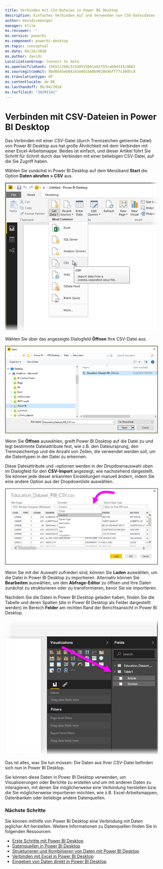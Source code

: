 ```yaml
---
title: Verbinden mit CSV-Dateien in Power BI Desktop
description: Einfaches Verbinden mit und Verwenden von CSV-Dateidaten in Power BI Desktop
author: davidiseminger
manager: kfile
ms.reviewer: ''
ms.service: powerbi
ms.component: powerbi-desktop
ms.topic: conceptual
ms.date: 04/24/2018
ms.author: davidi
LocalizationGroup: Connect to data
ms.openlocfilehash: 15651c29dc333385156b1e82f55cab0d315c9862
ms.sourcegitcommit: 80d6b45eb84243e801b60b9038b9bff77c30d5c8
ms.translationtype: HT
ms.contentlocale: de-DE
ms.lasthandoff: 06/04/2018
ms.locfileid: "34291141"
---
```

# <a name="connect-to-csv-files-in-power-bi-desktop"></a>Verbinden mit CSV-Dateien in Power BI Desktop
Das Verbinden mit einer *CSV*-Datei (durch Trennzeichen getrennte Datei) von Power BI Desktop aus hat große Ähnlichkeit mit dem Verbinden mit einer Excel-Arbeitsmappe. Beides ist einfach, und dieser Artikel führt Sie Schritt für Schritt durch das Verbinden mit einer beliebigen CSV-Datei, auf die Sie Zugriff haben.

Wählen Sie zunächst in Power BI Desktop auf dem Menüband **Start** die Option **Daten abrufen > CSV** aus.

![](media/desktop-connect-csv/connect-to-csv_1.png)

Wählen Sie über das angezeigte Dialogfeld **Öffnen** Ihre CSV-Datei aus.

![](media/desktop-connect-csv/connect-to-csv_2.png)

Wenn Sie **Öffnen** auswählen, greift Power BI Desktop auf die Datei zu und legt bestimmte Dateiattribute fest, wie z.B. den Dateiursprung, den Trennzeichentyp und die Anzahl von Zeilen, die verwendet werden soll, um die Datentypen in der Datei zu erkennen.

Diese Dateiattribute und -optionen werden in der Dropdownauswahl oben im Dialogfeld für den **CSV-Import** angezeigt, wie nachstehend dargestellt. Sie können jede dieser erkannten Einstellungen manuell ändern, indem Sie eine andere Option aus der Dropdownliste auswählen.

![](media/desktop-connect-csv/connect-to-csv_3.png)

Wenn Sie mit der Auswahl zufrieden sind, können Sie **Laden** auswählen, um die Datei in Power BI Desktop zu importieren. Alternativ können Sie **Bearbeiten** auswählen, um den **Abfrage-Editor** zu öffnen und Ihre Daten zunächst zu strukturieren oder zu transformieren, bevor Sie sie importieren.

Nachdem Sie die Daten in Power BI Desktop geladen haben, finden Sie die Tabelle und deren Spalten (die in Power BI Desktop als Felder dargestellt werden) im Bereich **Felder** am rechten Rand der Berichtsansicht in Power BI Desktop.

![](media/desktop-connect-csv/connect-to-csv_4.png)

Das ist alles, was Sie tun müssen: Die Daten aus Ihrer CSV-Datei befinden sich nun in Power BI Desktop.

Sie können diese Daten in Power BI Desktop verwenden, um Visualisierungen oder Berichte zu erstellen und um mit anderen Daten zu interagieren, mit denen Sie möglicherweise eine Verbindung herstellen bzw. die Sie möglicherweise importieren möchten, wie z.B. Excel-Arbeitsmappen, Datenbanken oder beliebige andere Datenquellen.

### <a name="next-steps"></a>Nächste Schritte
Sie können mithilfe von Power BI Desktop eine Verbindung mit Daten jeglicher Art herstellen. Weitere Informationen zu Datenquellen finden Sie in folgenden Ressourcen:

* [Erste Schritte mit Power BI Desktop](desktop-getting-started.md)
* [Datenquellen in Power BI Desktop](desktop-data-sources.md)
* [Strukturieren und Kombinieren von Daten mit Power BI Desktop](desktop-shape-and-combine-data.md)
* [Verbinden mit Excel in Power BI Desktop](desktop-connect-excel.md)   
* [Eingeben von Daten direkt in Power BI Desktop](desktop-enter-data-directly-into-desktop.md)   

